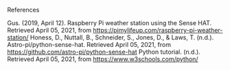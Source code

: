 References

Gus. (2019, April 12). Raspberry Pi weather station using the Sense HAT. Retrieved April 05, 2021, from https://pimylifeup.com/raspberry-pi-weather-station/
Honess, D., Nuttall, B., Schneider, S., Jones, D., &amp; Laws, T. (n.d.). Astro-pi/python-sense-hat. Retrieved April 05, 2021, from https://github.com/astro-pi/python-sense-hat
Python tutorial. (n.d.). Retrieved April 05, 2021, from https://www.w3schools.com/python/
